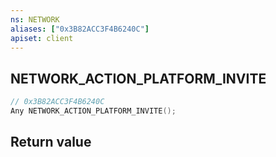 ```yaml
---
ns: NETWORK
aliases: ["0x3B82ACC3F4B6240C"]
apiset: client
---
```

## NETWORK_ACTION_PLATFORM_INVITE

```c
// 0x3B82ACC3F4B6240C
Any NETWORK_ACTION_PLATFORM_INVITE();
```



## Return value

